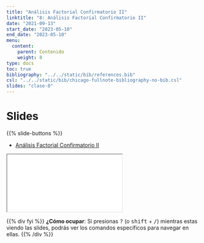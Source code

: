 ```yaml
---
title: "Análisis Factorial Confirmatorio II"
linktitle: "8: Análisis Factorial Confirmatorio II"
date: "2021-09-13"
start_date: "2023-05-10"
end_date: "2023-05-10"
menu:
  content:
    parent: Contenido
    weight: 8
type: docs
toc: true
bibliography: "../../static/bib/references.bib"
csl: "../../static/bib/chicago-fullnote-bibliography-no-bib.csl"
slides: "clase-8"
---
```


# Slides

{{% slide-buttons %}}

<ul class="nav nav-tabs" id="slide-tabs" role="tablist">
<li class="nav-item">
<a class="nav-link active" id="análisis-factorial-confirmatorio-ii-tab" data-toggle="tab" href="#análisis-factorial-confirmatorio-ii" role="tab" aria-controls="análisis-factorial-confirmatorio-ii" aria-selected="true">Análisis Factorial Confirmatorio II</a>
</li>
</ul>

<div id="slide-tabs" class="tab-content">

<div id="análisis-factorial-confirmatorio-ii" class="tab-pane fade show active" role="tabpanel" aria-labelledby="análisis-factorial-confirmatorio-ii-tab">

<div class="embed-responsive embed-responsive-16by9">

<iframe class="embed-responsive-item" src="/slides/clase-8.html#1">
</iframe>

</div>

</div>

</div>

{{% div fyi %}}
**¿Cómo ocupar**: Si presionas <kbd>?</kbd> (o <kbd>shift</kbd> + <kbd>/</kbd>) mientras estas viendo las slides, podrás ver los comandos específicos para navegar en ellas.
{{% /div %}}
